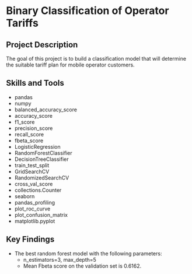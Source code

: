 
# Binary Classification of Operator Tariffs

## Project Description
The goal of this project is to build a classification model that will determine the suitable tariff plan for mobile operator customers.

## Skills and Tools
* pandas
* numpy
* balanced_accuracy_score
* accuracy_score
* f1_score
* precision_score
* recall_score
* fbeta_score
* LogisticRegression
* RandomForestClassifier
* DecisionTreeClassifier
* train_test_split
* GridSearchCV
* RandomizedSearchCV
* cross_val_score
* collections.Counter
* seaborn
* pandas_profiling
* plot_roc_curve
* plot_confusion_matrix
* matplotlib.pyplot

## Key Findings

* The best random forest model with the following parameters:
  * n_estimators=3, max_depth=5
  * Mean Fbeta score on the validation set is 0.6162.




<!--
# Описание проекта:

* Цель данного проекта — построить модель для задачи классификации, которая определит подходящий тарифный план для клиентов оператора мобильной связи "Мегалайн". В распоряжении у нас имеются данные о поведении клиентов, которые уже используют тарифы "Смарт" и "Ультра".

* Задача состоит в том, чтобы создать модель, которая на основе анализа поведения клиентов сможет предсказать, какой тариф лучше всего подходит для новых пользователей. Для достижения успеха в проекте, нам необходимо достигнуть доли правильных ответов (accuracy) на тестовой выборке не менее 0.75.

* Важным этапом в решении задачи будет выбор и построение оптимальной модели, которая позволит достичь максимально возможной точности предсказаний и обеспечит удовлетворение поставленному условию. Мы будем использовать различные алгоритмы классификации и методы настройки гиперпараметров модели для достижения наилучшего результата.

* В процессе работы с данными предобработка не потребуется, так как она уже была выполнена. Наша задача сосредоточится на выборе и обучении оптимальной модели, а затем на оценке ее точности на тестовой выборке.


# Описание данных:
* Каждый объект в наборе данных — это информация о поведении одного пользователя за месяц. Известно:
* сalls — количество звонков,
* minutes — суммарная длительность звонков в минутах,
* messages — количество sms-сообщений,
* mb_used — израсходованный интернет-трафик в Мб,
* is_ultra — каким тарифом пользовался в течение месяца («Ультра» — 1, «Смарт» — 0).

